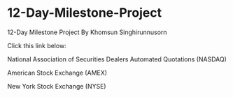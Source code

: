 # 12-Day-Milestone-Project

12-Day Milestone Project
By Khomsun Singhirunnusorn


Click this link below:

National Association of Securities Dealers Automated Quotations (NASDAQ)

American Stock Exchange (AMEX)

New York Stock Exchange (NYSE)
